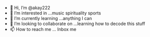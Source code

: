 - 👋 Hi, I’m @akay222
- 👀 I’m interested in ...music spirituality sports 
- 🌱 I’m currently learning ...anything I can 
- 💞️ I’m looking to collaborate on ...learning how to decode this stuff 
- 📫 How to reach me ...
Inbox me
<!---
akay222/akay222 is a ✨ special ✨ repository because its `README.md` (this file) appears on your GitHub profile.
You can click the Preview link to take a look at your changes.
--->
